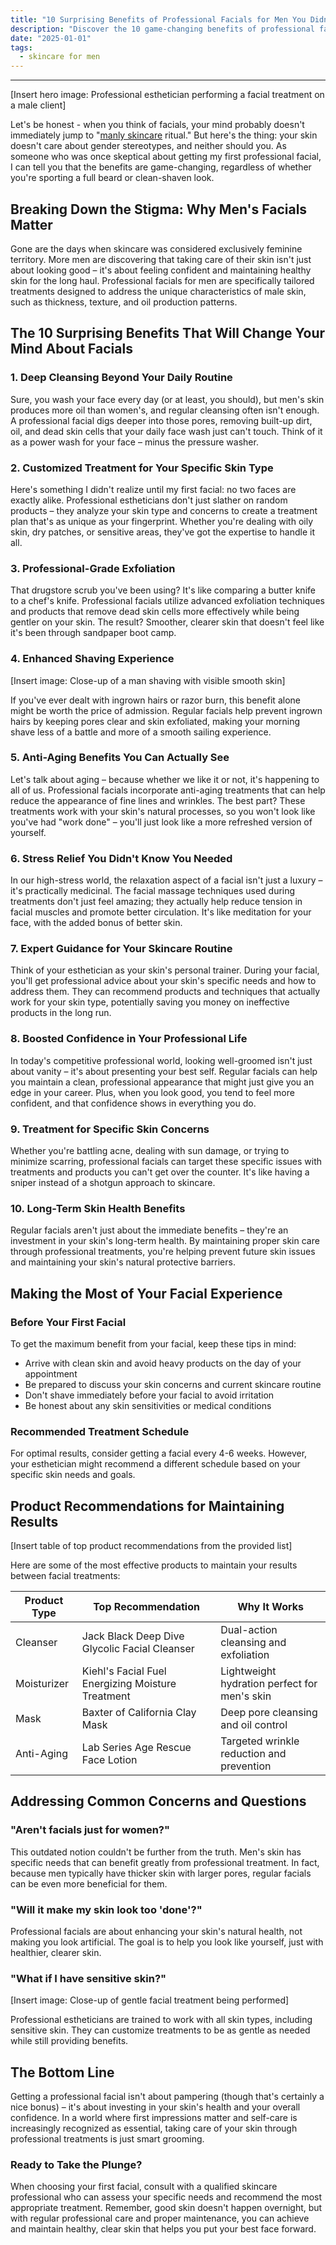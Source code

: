 ```yaml
---
title: "10 Surprising Benefits of Professional Facials for Men You Didn't Know About"
description: "Discover the 10 game-changing benefits of professional facials for men, from enhanced shaving experience to long-term skin health. Learn why modern men are making facials part of their grooming routine."
date: "2025-01-01"
tags:
  - skincare for men
---
```


---

[Insert hero image: Professional esthetician performing a facial treatment on a male client]

Let's be honest - when you think of facials, your mind probably doesn't immediately jump to "[manly skincare](./skincare-for-men/) ritual." But here's the thing: your skin doesn't care about gender stereotypes, and neither should you. As someone who was once skeptical about getting my first professional facial, I can tell you that the benefits are game-changing, regardless of whether you're sporting a full beard or clean-shaven look.

## Breaking Down the Stigma: Why Men's Facials Matter

Gone are the days when skincare was considered exclusively feminine territory. More men are discovering that taking care of their skin isn't just about looking good – it's about feeling confident and maintaining healthy skin for the long haul. Professional facials for men are specifically tailored treatments designed to address the unique characteristics of male skin, such as thickness, texture, and oil production patterns.

## The 10 Surprising Benefits That Will Change Your Mind About Facials

### 1. Deep Cleansing Beyond Your Daily Routine
Sure, you wash your face every day (or at least, you should), but men's skin produces more oil than women's, and regular cleansing often isn't enough. A professional facial digs deeper into those pores, removing built-up dirt, oil, and dead skin cells that your daily face wash just can't touch. Think of it as a power wash for your face – minus the pressure washer.

### 2. Customized Treatment for Your Specific Skin Type
Here's something I didn't realize until my first facial: no two faces are exactly alike. Professional estheticians don't just slather on random products – they analyze your skin type and concerns to create a treatment plan that's as unique as your fingerprint. Whether you're dealing with oily skin, dry patches, or sensitive areas, they've got the expertise to handle it all.

### 3. Professional-Grade Exfoliation
That drugstore scrub you've been using? It's like comparing a butter knife to a chef's knife. Professional facials utilize advanced exfoliation techniques and products that remove dead skin cells more effectively while being gentler on your skin. The result? Smoother, clearer skin that doesn't feel like it's been through sandpaper boot camp.

### 4. Enhanced Shaving Experience
[Insert image: Close-up of a man shaving with visible smooth skin]

If you've ever dealt with ingrown hairs or razor burn, this benefit alone might be worth the price of admission. Regular facials help prevent ingrown hairs by keeping pores clear and skin exfoliated, making your morning shave less of a battle and more of a smooth sailing experience.

### 5. Anti-Aging Benefits You Can Actually See
Let's talk about aging – because whether we like it or not, it's happening to all of us. Professional facials incorporate anti-aging treatments that can help reduce the appearance of fine lines and wrinkles. The best part? These treatments work with your skin's natural processes, so you won't look like you've had "work done" – you'll just look like a more refreshed version of yourself.

### 6. Stress Relief You Didn't Know You Needed
In our high-stress world, the relaxation aspect of a facial isn't just a luxury – it's practically medicinal. The facial massage techniques used during treatments don't just feel amazing; they actually help reduce tension in facial muscles and promote better circulation. It's like meditation for your face, with the added bonus of better skin.

### 7. Expert Guidance for Your Skincare Routine
Think of your esthetician as your skin's personal trainer. During your facial, you'll get professional advice about your skin's specific needs and how to address them. They can recommend products and techniques that actually work for your skin type, potentially saving you money on ineffective products in the long run.

### 8. Boosted Confidence in Your Professional Life
In today's competitive professional world, looking well-groomed isn't just about vanity – it's about presenting your best self. Regular facials can help you maintain a clean, professional appearance that might just give you an edge in your career. Plus, when you look good, you tend to feel more confident, and that confidence shows in everything you do.

### 9. Treatment for Specific Skin Concerns
Whether you're battling acne, dealing with sun damage, or trying to minimize scarring, professional facials can target these specific issues with treatments and products you can't get over the counter. It's like having a sniper instead of a shotgun approach to skincare.

### 10. Long-Term Skin Health Benefits
Regular facials aren't just about the immediate benefits – they're an investment in your skin's long-term health. By maintaining proper skin care through professional treatments, you're helping prevent future skin issues and maintaining your skin's natural protective barriers.

## Making the Most of Your Facial Experience

### Before Your First Facial

To get the maximum benefit from your facial, keep these tips in mind:

- Arrive with clean skin and avoid heavy products on the day of your appointment
- Be prepared to discuss your skin concerns and current skincare routine
- Don't shave immediately before your facial to avoid irritation
- Be honest about any skin sensitivities or medical conditions

### Recommended Treatment Schedule

For optimal results, consider getting a facial every 4-6 weeks. However, your esthetician might recommend a different schedule based on your specific skin needs and goals.

## Product Recommendations for Maintaining Results

[Insert table of top product recommendations from the provided list]

Here are some of the most effective products to maintain your results between facial treatments:

| Product Type | Top Recommendation | Why It Works |
|--------------|-------------------|--------------|
| Cleanser | Jack Black Deep Dive Glycolic Facial Cleanser | Dual-action cleansing and exfoliation |
| Moisturizer | Kiehl's Facial Fuel Energizing Moisture Treatment | Lightweight hydration perfect for men's skin |
| Mask | Baxter of California Clay Mask | Deep pore cleansing and oil control |
| Anti-Aging | Lab Series Age Rescue Face Lotion | Targeted wrinkle reduction and prevention |

## Addressing Common Concerns and Questions

### "Aren't facials just for women?"
This outdated notion couldn't be further from the truth. Men's skin has specific needs that can benefit greatly from professional treatment. In fact, because men typically have thicker skin with larger pores, regular facials can be even more beneficial for them.

### "Will it make my skin look too 'done'?"
Professional facials are about enhancing your skin's natural health, not making you look artificial. The goal is to help you look like yourself, just with healthier, clearer skin.

### "What if I have sensitive skin?"
[Insert image: Close-up of gentle facial treatment being performed]

Professional estheticians are trained to work with all skin types, including sensitive skin. They can customize treatments to be as gentle as needed while still providing benefits.

## The Bottom Line

Getting a professional facial isn't about pampering (though that's certainly a nice bonus) – it's about investing in your skin's health and your overall confidence. In a world where first impressions matter and self-care is increasingly recognized as essential, taking care of your skin through professional treatments is just smart grooming.

### Ready to Take the Plunge?

When choosing your first facial, consult with a qualified skincare professional who can assess your specific needs and recommend the most appropriate treatment. Remember, good skin doesn't happen overnight, but with regular professional care and proper maintenance, you can achieve and maintain healthy, clear skin that helps you put your best face forward.